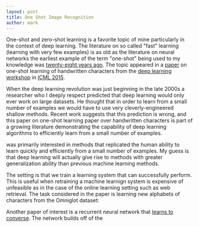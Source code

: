 ```yaml
---
layout: post
title: One Shot Image Recognition
author: mark
---
```


One-shot and zero-shot learning is a favorite topic of mine particularly in the
context of deep learning.  The literature on so called "fast" learning (learning
with very few examples) is as old as the literature on neural networks the
earliest example of the term "one-shot" being used to my knowledge was
[twenty-eight years ago](http://iopscience.iop.org/article/10.1209/0295-5075/4/8/001/meta). The
topic appeared in a
[paper](http://people.cs.uchicago.edu/~stoehr/papers/koch2015siamese.pdf) on
one-shot learning of handwritten characters from
the
[deep learning workshop](https://sites.google.com/site/deeplearning2015/accepted-papers)
in [ICML 2015](http://icml.cc/2015/).

When the deep learning revolution was just beginning in the late 2000s a
researcher who I deeply respect predicted that deep learning would only ever
work on large datasets.  He thought that in order to learn from a small number
of examples we would have to use very cleverly-engineered shallow methods.
Recent work suggests that this prediction is wrong, and this paper on one-shot
learning paper over handwritten characters is part of a growing literature
demonstrating the capability of deep learning algorithms to efficiently learn
from a small number of examples.

was primarily interested in methods that replicated the human ability to learn
quickly and efficiently from a small number of examples.  My guess is that deep
learning will actually give rise to methods with greater generalization ability
than previous machine learning methods.

The setting is that we train a learning system that can successfully
perform.  This is useful when retraining a machine learnign system is expensive
of unfeasible as in the case of the online learning setting such as web
retrieval.  The task considered in the paper is learning new alphabets of
characters from the Omniglot dataset:

Another paper of interest is a recurrent neural network that
[learns to converse](http://people.cs.uchicago.edu/~stoehr/papers/vinyals2015neural.pdf).
The network builds off of the 

